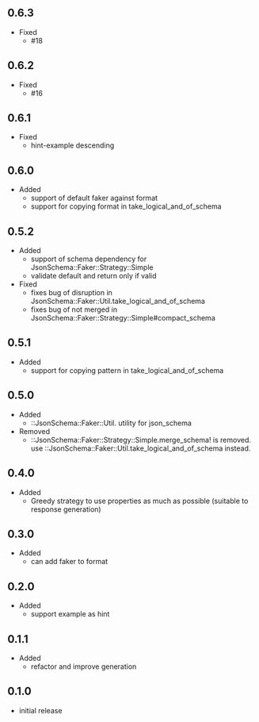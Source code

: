 ## 0.6.3

- Fixed
  - #18

## 0.6.2

- Fixed
  - #16

## 0.6.1

- Fixed
  - hint-example descending

## 0.6.0

- Added
  - support of default faker against format
  - support for copying format in take_logical_and_of_schema

## 0.5.2

- Added
  - support of schema dependency for JsonSchema::Faker::Strategy::Simple
  - validate default and return only if valid
- Fixed
  - fixes bug of disruption in JsonSchema::Faker::Util.take_logical_and_of_schema
  - fixes bug of not merged in JsonSchema::Faker::Strategy::Simple#compact_schema

## 0.5.1

- Added
  - support for copying pattern in take_logical_and_of_schema

## 0.5.0

- Added
  - ::JsonSchema::Faker::Util. utility for json_schema
- Removed
  - ::JsonSchema::Faker::Strategy::Simple.merge_schema! is removed. use ::JsonSchema::Faker::Util.take_logical_and_of_schema instead.

## 0.4.0

- Added
  - Greedy strategy to use properties as much as possible (suitable to response generation)

## 0.3.0

- Added
  - can add faker to format

## 0.2.0

- Added
  - support example as hint

## 0.1.1

- Added
  - refactor and improve generation

## 0.1.0

- initial release
